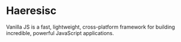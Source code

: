 # Haeresisc
Vanilla JS is a fast, lightweight, cross-platform framework for building incredible, powerful JavaScript applications.
